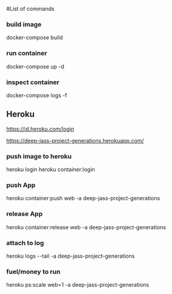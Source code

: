 
#List of commands

### build image
docker-compose build

### run container
docker-compose up -d

### inspect container
docker-compose logs -f


## Heroku
https://id.heroku.com/login

https://deep-jass-project-generations.herokuapp.com/

### push image to heroku
heroku login
heroku container:login

### push App
heroku container:push web -a deep-jass-project-generations

### release App
heroku container:release web -a deep-jass-project-generations

### attach to log
heroku logs --tail -a deep-jass-project-generations

### fuel/money to run 
heroku ps:scale web=1 -a deep-jass-project-generations